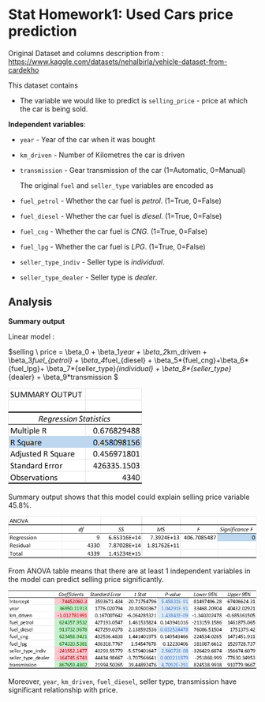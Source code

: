# Stat Homework1: Used Cars price prediction

Original Dataset and columns description from : https://www.kaggle.com/datasets/nehalbirla/vehicle-dataset-from-cardekho

This dataset contains
- The variable we would like to predict is `selling_price` - price at which the car is being sold.

**Independent variables**:
- `year` - Year of the car when it was bought  
- `km_driven` - Number of Kilometres the car is driven
- `transmission` - Gear transmission of the car (1=Automatic, 0=Manual)

    The original `fuel` and `seller_type` variables are encoded as
- `fuel_petrol` - Whether the car fuel is *petrol*. (1=True, 0=False)
- `fuel_diesel` - Whether the car fuel is *diesel*. (1=True, 0=False)
- `fuel_cng` - Whether the car fuel is *CNG*. (1=True, 0=False)
- `fuel_lpg` - Whether the car fuel is *LPG*. (1=True, 0=False)
- `seller_type_indiv` - Seller type is *individual*.
- `seller_type_dealer` - Seller type is *dealer*.


## Analysis
**Summary output**

Linear model :

$selling \ price = 
\beta_0 + \beta_1*year + \beta_2*km\_driven +
\beta_3*fuel_{petrol} + \beta_4*fuel_{diesel} +
\beta_5*{fuel_cng}+\beta_6*{fuel_lpg}+
\beta_7*{seller\_type}_{individual} +
\beta_8*{seller\_type}_{dealer} +
\beta_9*transmission $

![summary](output1.png)

Summary output shows that this model could explain selling price variable 45.8%.


![LM](output2.png)

From ANOVA table means that there are at least 1 independent variables in the model can predict selling price significantly.

![Coefficients](output3.png)

Moreover, `year`, `km_driven`, `fuel_diesel`, seller type, transmission have significant relationship with price.
